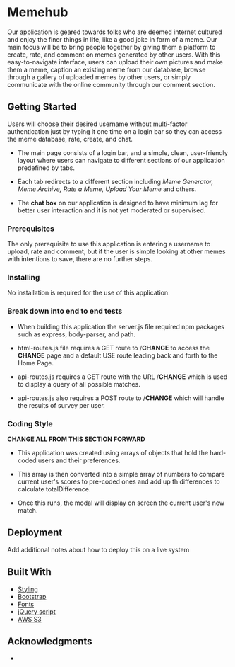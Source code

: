 # Memehub

Our application is geared towards folks who are deemed internet cultured and enjoy the finer things in life, like a good joke in form of a meme. Our main focus will be to bring people together by giving them a platform to create, rate, and comment on memes generated by other users.  With this easy-to-navigate interface, users can upload their own pictures and make them a meme, caption an existing meme from our database, browse through a gallery of uploaded memes by other users, or simply communicate with the online community through our comment section.

## Getting Started

Users will choose their desired username without multi-factor authentication just by typing it one time on a login bar so they can access the meme database, rate, create, and chat.

- The main page consists of a login bar, and a simple, clean, user-friendly layout where users can navigate to different sections of our application predefined by tabs.

- Each tab redirects to a different section including *Meme Generator, Meme Archive, Rate a Meme, Upload Your Meme* and others.

- The **chat box** on our application is designed to have minimum lag for better user interaction and it is not yet moderated or supervised.

### Prerequisites

The only prerequisite to use this application is entering a username to upload, rate and comment, but if the user is simple looking at other memes with intentions to save, there are no further steps.

### Installing

No installation is required for the use of this application.

### Break down into end to end tests

- When building this application the server.js file required npm packages such as express, body-parser, and path.

- html-routes.js file requires a GET route to  /**CHANGE** to access the **CHANGE** page and a default USE route leading back and forth to the Home Page.

- api-routes.js requires a GET route with the URL /**CHANGE** which is used to display a query of all possible matches.

- api-routes.js also requires a POST route to /**CHANGE** which will handle the results of survey per user.

### Coding Style




**CHANGE ALL FROM THIS SECTION FORWARD**





- This application was created using arrays of objects that hold the hard-coded users and their preferences.

- This array is then converted into a simple array of numbers to compare current user's scores to pre-coded ones and add up th differences to calculate totalDifference.

- Once this runs, the modal will display on screen the current user's new match.

## Deployment

Add additional notes about how to deploy this on a live system

## Built With

* [Styling](https://maxcdn.bootstrapcdn.com/bootstrap/3.3.6/css/bootstrap.min.css)
* [Bootstrap](https://maxcdn.bootstrapcdn.com/font-awesome/4.6.1/css/font-awesome.min.css)
* [Fonts](https://cdnjs.cloudflare.com/ajax/libs/font-awesome/4.7.0/css/font-awesome.min.css)
* [jQuery script](https://code.jquery.com/jquery.js)
* [AWS S3](https://aws.amazon.com/s3/?sc_channel=PS&sc_campaign=acquisition_US&sc_publisher=google&sc_medium=s3_b&sc_content=s3_e&sc_detail=aws%20s3&sc_category=s3&sc_segment=192085379926&sc_matchtype=e&sc_country=US&s_kwcid=AL!4422!3!192085379926!e!!g!!aws%20s3&ef_id=WnoXzgAAAIB3y1Ha:20180602140206:s)


## Acknowledgments

* 
